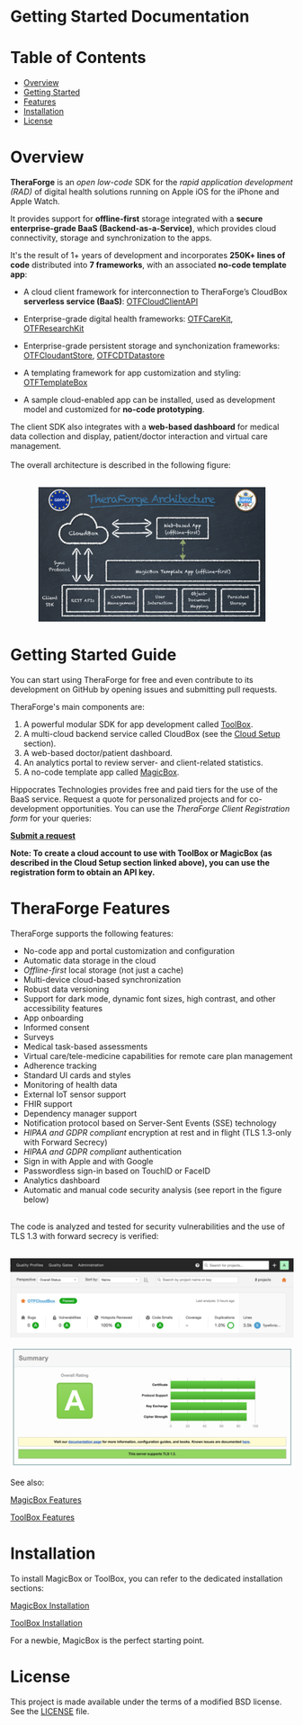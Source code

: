 # Getting Started Documentation

# Table of Contents
* [Overview](#Overview)
* [Getting Started](#GettingStarted)
* [Features](#Features)
* [Installation](#Installation)
* [License](#License)

# Overview<a name="Overview"></a>

**TheraForge** is an *open low-code* SDK for the *rapid application development (RAD)* of digital health solutions running on Apple iOS for the iPhone and Apple Watch.

It provides support for **offline-first** storage integrated with a **secure enterprise-grade BaaS (Backend-as-a-Service)**, which provides cloud connectivity, storage and synchronization to the apps.

It's the result of 1+ years of development and incorporates **250K+ lines of code** distributed into **7 frameworks**, with an associated **no-code template app**:

* A cloud client framework for interconnection to TheraForge’s CloudBox **serverless service (BaaS)**: [OTFCloudClientAPI](../../../OTFCloudClientAPI)
* Enterprise-grade digital health frameworks: [OTFCareKit](../../../OTFCareKit), [OTFResearchKit](../../../OTFResearchKit)
* Enterprise-grade persistent storage and synchonization frameworks: [OTFCloudantStore](../../../OTFCloudantStore), [OTFCDTDatastore](../../../OTFCDTDatastore)
* A templating framework for app customization and styling: [OTFTemplateBox](../../../OTFTemplateBox)

* A sample cloud-enabled app can be installed, used as development model and customized for **no-code prototyping**.

The client SDK also integrates with a **web-based dashboard** for medical data collection and display, patient/doctor interaction and virtual care management.
<br />
<br />
The overall architecture is described in the following figure:
<br />
<br />
<p align="center"><img src="Docs/3-TheraForge-Architecture.png" width=80% height=80%></p>

# Getting Started Guide<a name="GettingStarted"></a>

You can start using TheraForge for free and even contribute to its development on GitHub by opening issues and submitting pull requests.

TheraForge's main components are:

1. A powerful modular SDK for app development called [ToolBox](../../../OTFToolBox).
2. A multi-cloud backend service called CloudBox (see the [Cloud Setup](../../../OTFToolBox) section).
3. A web-based doctor/patient dashboard.
4. An analytics portal to review server- and client-related statistics.
5. A no-code template app called [MagicBox](../../../OTFMagicBox).

Hippocrates Technologies provides free and paid tiers for the use of the BaaS service. Request a quote for personalized projects and for co-development opportunities. You can use the *TheraForge Client Registration form* for your queries:

**[Submit a request](https://docs.google.com/forms/d/e/1FAIpQLSfYDEx-Cnja_YE6iUFs08pxxLThlV76TAJ2uB7ymuUXbky9iA/viewform)**

**Note: To create a cloud account to use with ToolBox or MagicBox (as described in the Cloud Setup section linked above), you can use the registration form to obtain an API key.**

# TheraForge Features <a name="Features"></a>

TheraForge supports the following features:

* No-code app and portal customization and configuration
* Automatic data storage in the cloud
* *Offline-first* local storage (not just a cache)
* Multi-device cloud-based synchronization
* Robust data versioning
* Support for dark mode, dynamic font sizes, high contrast, and other accessibility features
* App onboarding
* Informed consent
* Surveys
* Medical task-based assessments
* Virtual care/tele-medicine capabilities for remote care plan management
* Adherence tracking
* Standard UI cards and styles
* Monitoring of health data
* External IoT sensor support
* FHIR support
* Dependency manager support
* Notification protocol based on Server-Sent Events (SSE) technology
* *HIPAA and GDPR compliant* encryption at rest and in flight (TLS 1.3-only with Forward Secrecy)
* *HIPAA and GDPR compliant* authentication
* Sign in with Apple and with Google
* Passwordless sign-in based on TouchID or FaceID
* Analytics dashboard
* Automatic and manual code security analysis (see report in the figure below)
<br />
The code is analyzed and tested for security vulnerabilities and the use of TLS 1.3 with forward secrecy is verified:
<br />
<br />
<p align="center"><img src="Docs/1-CloudBox-sonarqube-overview.png" width=100% height=100%></p>

<p align="center"><img src="Docs/2-TLS-1.3-Support.png" width=100% height=100%></p>

See also:

[MagicBox Features](../../../OTFMagicBox#Features)

[ToolBox Features](../../../OTFToolBox#Features)

# Installation <a name="Installation"></a>

To install MagicBox or ToolBox, you can refer to the dedicated installation sections:

[MagicBox Installation](../../../OTFMagicBox#Installation)

[ToolBox Installation](../../../OTFToolBox#Installation)

For a newbie, MagicBox is the perfect starting point.

# License <a name="License"></a>

This project is made available under the terms of a modified BSD license. See the [LICENSE](../../../OTFToolBox/blob/main/LICENSE.md) file.
